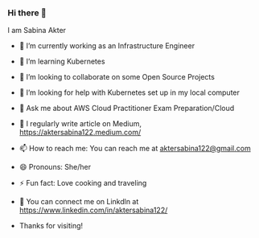 ### Hi there 👋

I am Sabina Akter


- 🔭 I’m currently working as an Infrastructure Engineer
- 🌱 I’m learning Kubernetes
- 👯 I’m looking to collaborate on some Open Source Projects
- 🤔 I’m looking for help with Kubernetes set up in my local computer
- 💬 Ask me about AWS Cloud Practitioner Exam Preparation/Cloud
- 🌱 I regularly write article on Medium, https://aktersabina122.medium.com/
- 📫 How to reach me: You can reach me at aktersabina122@gmail.com
- 😄 Pronouns: She/her
- ⚡ Fun fact: Love cooking and traveling
- 👯 You can connect me on Linkdln at https://www.linkedin.com/in/aktersabina122/

- Thanks for visiting!

